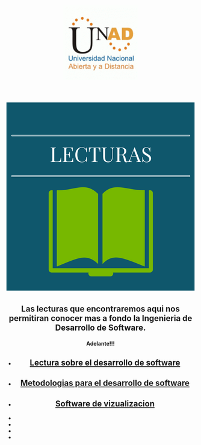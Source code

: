 <html>
<header><img src="logo.gif" width"90" height"40"></img></header>
<head>
<link rel="stylesheet" type="text/css" a href="estilos/estilos.css">
	<link rel="stylesheet"  href="estilos/fonts.css">
<title>Lecturas</title>

<body background="imagenes/c.jpg">

<H1><CENTER><font face="Comic Sans MS"><IMG SRC="imagenes/LECTU.png" width"90" height"40"></IMG></font face="Comic Sans MS"></CENTER> </H1>

<H2><article><p><center>Las lecturas que encontraremos aqui nos permitiran conocer mas a fondo la Ingenieria de Desarrollo de Software.</center></p></article></H2>
<article><center><h4><p>Adelante!!!</h4></p></article></center>
<article><center>
<div id="navbar">

<span class="inbar">

<ul>

<li class="navhome"><a href="pdf/DESARROLLO DE SFTW.pdf"><span><h1>Lectura sobre el desarrollo de software</h1></span></a></li>

<li><a href="pdf/computacion05.pdf"><span><h1>Metodologias para el desarrollo de software </h1></span></a></li>

<li><a href="pdf/software de visualizacion.pdf"><span><h1>Software de vizualizacion</h1></span></a></li>


</ul>

</span>

</div>
</center></article>
</font>
<div class="social">
		<ul>
			<li><a href="http://www.facebook.com" target="_blank" class="icon-facebook2"></a></li>
			<li><a href="http://www.twitter.com" target="_blank" class="icon-twitter"></a></li>
			<li><a href="mailto:armonyfester@gmail.com" class="icon-mail"></a></li>
                        <li><a href="http://www.youtube.com" target="_blank" class="icon-youtube"></a></li>
		</ul>
	</div>
</body>

</head>
</html>
